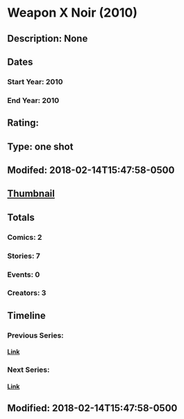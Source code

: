 # Weapon X Noir (2010)
## Description: None
## Dates
### Start Year: 2010
### End Year: 2010
## Rating: 
## Type: one shot
## Modifed: 2018-02-14T15:47:58-0500
## [Thumbnail](http://i.annihil.us/u/prod/marvel/i/mg/5/03/5a84a06824292.jpg)
## Totals
### Comics: 2
### Stories: 7
### Events: 0
### Creators: 3
## Timeline
### Previous Series: 
#### [Link]()
### Next Series: 
#### [Link]()
## Modified: 2018-02-14T15:47:58-0500